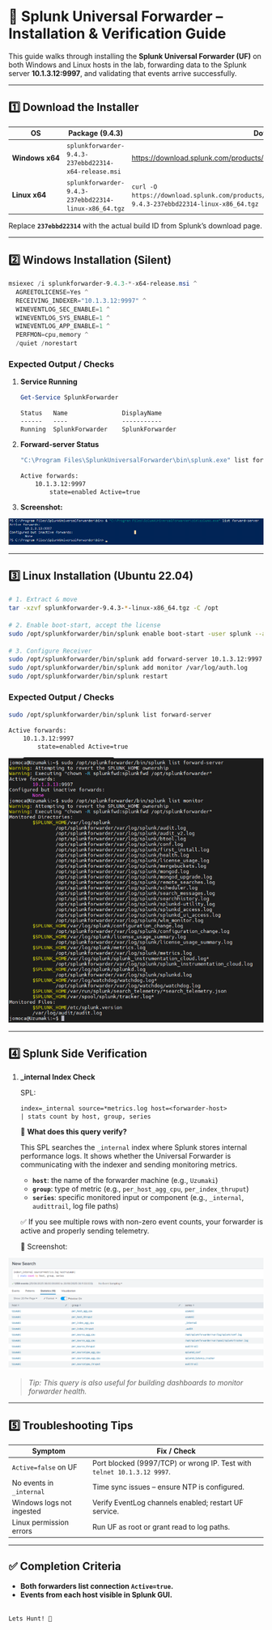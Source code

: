 # 🔰 Splunk Universal Forwarder – Installation & Verification Guide

This guide walks through installing the **Splunk Universal Forwarder (UF)** on both Windows and Linux hosts in the lab, forwarding data to the Splunk server **10.1.3.12:9997**, and validating that events arrive successfully.

---

## 1️⃣ Download the Installer

| OS       | Package (9.4.3) | Download Command / Link |
|----------|-----------------|-------------------------|
| **Windows x64** | `splunkforwarder-9.4.3-237ebbd22314-x64-release.msi` | <https://download.splunk.com/products/universalforwarder/releases/9.4.3/windows/> |
| **Linux x64**   | `splunkforwarder-9.4.3-237ebbd22314-linux-x86_64.tgz` | `curl -O https://download.splunk.com/products/universalforwarder/releases/9.4.3/linux/splunkforwarder-9.4.3-237ebbd22314-linux-x86_64.tgz` |

Replace **`237ebbd22314`** with the actual build ID from Splunk’s download page.

---

## 2️⃣ Windows Installation (Silent)

```powershell
msiexec /i splunkforwarder-9.4.3-*-x64-release.msi ^
  AGREETOLICENSE=Yes ^
  RECEIVING_INDEXER="10.1.3.12:9997" ^
  WINEVENTLOG_SEC_ENABLE=1 ^
  WINEVENTLOG_SYS_ENABLE=1 ^
  WINEVENTLOG_APP_ENABLE=1 ^
  PERFMON=cpu,memory ^
  /quiet /norestart
```

### Expected Output / Checks

1. **Service Running**

   ```powershell
   Get-Service SplunkForwarder
   ```

   ```
   Status   Name               DisplayName
   ------   ----               -----------
   Running  SplunkForwarder    SplunkForwarder
   ```

2. **Forward-server Status**

   ```powershell
   "C:\Program Files\SplunkUniversalForwarder\bin\splunk.exe" list forward-server
   ```

   ```
   Active forwards:
       10.1.3.12:9997
           state=enabled Active=true
   ```

3. **Screenshot:**

![WindowsForward-Capture](Screenshots/splunk-forward-02.png)

---

## 3️⃣ Linux Installation (Ubuntu 22.04)

```bash
# 1. Extract & move
tar -xzvf splunkforwarder-9.4.3-*-linux-x86_64.tgz -C /opt

# 2. Enable boot-start, accept the license
sudo /opt/splunkforwarder/bin/splunk enable boot-start -user splunk --accept-license --answer-yes

# 3. Configure Receiver
sudo /opt/splunkforwarder/bin/splunk add forward-server 10.1.3.12:9997
sudo /opt/splunkforwarder/bin/splunk add monitor /var/log/auth.log
sudo /opt/splunkforwarder/bin/splunk restart
```

### Expected Output / Checks

```bash
sudo /opt/splunkforwarder/bin/splunk list forward-server
```

```
Active forwards:
    10.1.3.12:9997
        state=enabled Active=true
```

![LinuxForward-Capture](Screenshots/splunk-forward-03.png)

---

## 4️⃣ Splunk Side Verification

1. **_internal Index Check**

   SPL:

   ```spl
   index=_internal source=*metrics.log host=<forwarder-host>
   | stats count by host, group, series
   ```

   📌 **What does this query verify?**

   This SPL searches the `_internal` index where Splunk stores internal performance logs.
   It shows whether the Universal Forwarder is communicating with the indexer and sending monitoring metrics.

   - **`host`**: the name of the forwarder machine (e.g., `Uzumaki`)
   - **`group`**: type of metric (e.g., `per_host_agg_cpu`, `per_index_thruput`)
   - **`series`**: specific monitored input or component (e.g., `_internal`, `audittrail`, log file paths)

   ✅ If you see multiple rows with non-zero event counts, your forwarder is active and properly sending telemetry.

   📸 Screenshot:

![Splunk-Capture](Screenshots/splunk-forward-04.png)


   > *Tip: This query is also useful for building dashboards to monitor forwarder health.*


---

## 5️⃣ Troubleshooting Tips

| Symptom                       | Fix / Check |
|-------------------------------|-------------|
| `Active=false` on UF          | Port blocked (9997/TCP) or wrong IP. Test with `telnet 10.1.3.12 9997`. |
| No events in `_internal`      | Time sync issues – ensure NTP is configured. |
| Windows logs not ingested     | Verify EventLog channels enabled; restart UF service. |
| Linux permission errors       | Run UF as root or grant read to log paths. |

---

## ✅ Completion Criteria

- **Both forwarders list connection `Active=true`.**  
- **Events from each host visible in Splunk GUI.**  


```

Lets Hunt! 🎯
